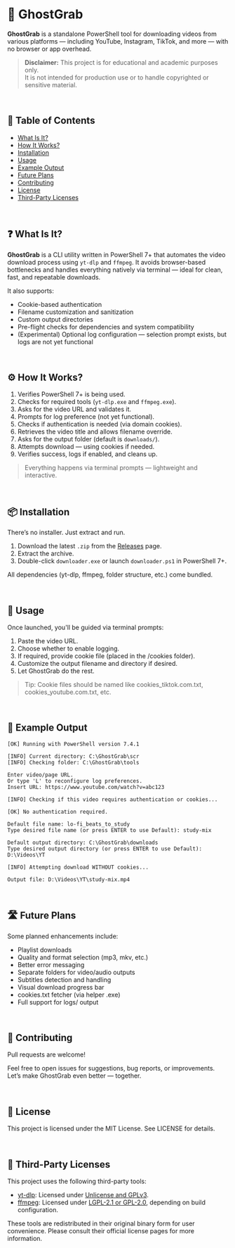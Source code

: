 # 👻 GhostGrab

**GhostGrab** is a standalone PowerShell tool for downloading videos from various platforms — including YouTube, Instagram, TikTok, and more — with no browser or app overhead.

> **Disclaimer:** This project is for educational and academic purposes only.  
> It is not intended for production use or to handle copyrighted or sensitive material.

<br>

## 📑 Table of Contents

- [What Is It?](#-what-is-it)
- [How It Works?](#-how-it-works)
- [Installation](#-installation)
- [Usage](#-usage)
- [Example Output](#-example-output)
- [Future Plans](#-future-plans)
- [Contributing](#-contributing)
- [License](#-license)
- [Third-Party Licenses](#-third-party-licenses)

<br>

## ❓ What Is It?

**GhostGrab** is a CLI utility written in PowerShell 7+ that automates the video download process using `yt-dlp` and `ffmpeg`. It avoids browser-based bottlenecks and handles everything natively via terminal — ideal for clean, fast, and repeatable downloads.

It also supports:
- Cookie-based authentication
- Filename customization and sanitization
- Custom output directories
- Pre-flight checks for dependencies and system compatibility
- (Experimental) Optional log configuration — selection prompt exists, but logs are not yet functional

<br>

## ⚙️ How It Works?

1. Verifies PowerShell 7+ is being used.
2. Checks for required tools (`yt-dlp.exe` and `ffmpeg.exe`).
3. Asks for the video URL and validates it.
4. Prompts for log preference (not yet functional).
5. Checks if authentication is needed (via domain cookies).
6. Retrieves the video title and allows filename override.
7. Asks for the output folder (default is `downloads/`).
8. Attempts download — using cookies if needed.
9. Verifies success, logs if enabled, and cleans up.

> Everything happens via terminal prompts — lightweight and interactive.

<br>

## 📦 Installation

There’s no installer. Just extract and run.

1. Download the latest `.zip` from the [Releases](https://github.com/Nespre/ghostgrab/releases) page.
2. Extract the archive.
3. Double-click `downloader.exe` or launch `downloader.ps1` in PowerShell 7+.

All dependencies (yt-dlp, ffmpeg, folder structure, etc.) come bundled.

<br>

## 🚀 Usage

Once launched, you'll be guided via terminal prompts:
1. Paste the video URL.
2. Choose whether to enable logging.
3. If required, provide cookie file (placed in the /cookies folder).
4. Customize the output filename and directory if desired.
5. Let GhostGrab do the rest.

> Tip: Cookie files should be named like cookies_tiktok.com.txt, cookies_youtube.com.txt, etc.

<br>

## 🧪 Example Output

```
[OK] Running with PowerShell version 7.4.1

[INFO] Current directory: C:\GhostGrab\scr
[INFO] Checking folder: C:\GhostGrab\tools

Enter video/page URL.
Or type 'L' to reconfigure log preferences.
Insert URL: https://www.youtube.com/watch?v=abc123

[INFO] Checking if this video requires authentication or cookies...

[OK] No authentication required.

Default file name: lo-fi_beats_to_study
Type desired file name (or press ENTER to use Default): study-mix

Default output directory: C:\GhostGrab\downloads
Type desired output directory (or press ENTER to use Default): D:\Videos\YT

[INFO] Attempting download WITHOUT cookies...

Output file: D:\Videos\YT\study-mix.mp4
```

<br>

## 🛣️ Future Plans

Some planned enhancements include:

* Playlist downloads
* Quality and format selection (mp3, mkv, etc.)
* Better error messaging
* Separate folders for video/audio outputs
* Subtitles detection and handling
* Visual download progress bar
* cookies.txt fetcher (via helper .exe)
* Full support for logs/ output

<br>

## 🤝 Contributing

Pull requests are welcome!

Feel free to open issues for suggestions, bug reports, or improvements.
Let’s make GhostGrab even better — together.

<br>

## 📄 License

This project is licensed under the MIT License. See LICENSE for details.

<br>

## 📄 Third-Party Licenses

This project uses the following third-party tools:

- [yt-dlp](https://github.com/yt-dlp/yt-dlp): Licensed under [Unlicense and GPLv3](https://github.com/yt-dlp/yt-dlp/blob/master/LICENSE).
- [ffmpeg](https://ffmpeg.org): Licensed under [LGPL-2.1 or GPL-2.0](https://ffmpeg.org/legal.html), depending on build configuration.

These tools are redistributed in their original binary form for user convenience. Please consult their official license pages for more information.
